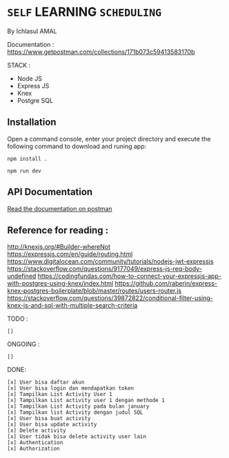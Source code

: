 `SELF` LEARNING `SCHEDULING`
==================

By Ichlasul AMAL

Documentation :
https://www.getpostman.com/collections/171b073c59413583170b

STACK :
- Node JS
- Express JS
- Knex
- Postgre SQL

## Installation

Open a command console, enter your project directory and execute the following command to download and runing app:

```
npm install .

npm run dev
```

## API Documentation

[Read the documentation on postman](https://www.getpostman.com/collections/171b073c59413583170b)

## Reference for reading :
http://knexjs.org/#Builder-whereNot
https://expressjs.com/en/guide/routing.html
https://www.digitalocean.com/community/tutorials/nodejs-jwt-expressjs
https://stackoverflow.com/questions/9177049/express-js-req-body-undefined
https://codingfundas.com/how-to-connect-your-expressjs-app-with-postgres-using-knex/index.html
https://github.com/raberin/express-knex-postgres-boilerplate/blob/master/routes/users-router.js
https://stackoverflow.com/questions/39872822/conditional-filter-using-knex-js-and-sql-with-multiple-search-criteria

TODO :
```
[] 
```

ONGOING :
```
[] 
```

DONE:

```
[x] User bisa daftar akun
[x] User bisa login dan mendapatkan token
[x] Tampilkan List Activity User 1
[x] Tampilkan List activity user 1 dengan methode 1
[x] Tampilkan List Activity pada bulan january
[x] Tampilkan list Activity dengan judul SQL
[x] User bisa buat activity
[x] User bisa update activity
[x] Delete activity 
[x] User tidak bisa delete activity user lain
[x] Authentication
[x] Authorization
```